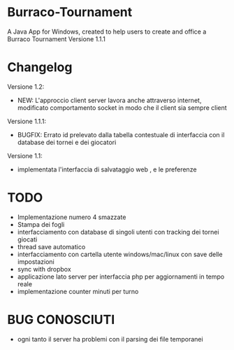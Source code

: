Burraco-Tournament
==================

A Java App for Windows, created to help users to create and office a Burraco Tournament
Versione 1.1.1

Changelog
====
Versione 1.2:

- NEW: L'approccio client server lavora anche attraverso internet, modificato comportamento socket in modo che il client sia sempre client

Versione 1.1.1:

- BUGFIX: Errato id prelevato dalla tabella contestuale di interfaccia con il database dei tornei e dei giocatori

Versione 1.1:

- implementata l'interfaccia di salvataggio web , e le preferenze



TODO
==============

- Implementazione numero 4 smazzate
- Stampa dei fogli
- interfacciamento con database di singoli utenti con tracking dei tornei giocati
- thread save automatico
- interfacciamento con cartella utente windows/mac/linux con save delle impostazioni
- sync with dropbox
- applicazione lato server per interfaccia php per aggiornamenti in tempo reale
- implementazione counter minuti per turno

BUG CONOSCIUTI
=========
- ogni tanto il server ha problemi con il parsing dei file temporanei
